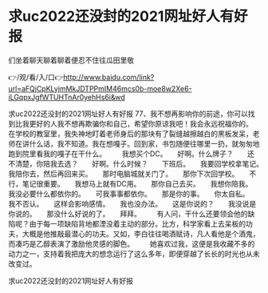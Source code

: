 # 求uc2022还没封的2021网址好人有好报
们坐着聊天聊着聊着便忍不住往瓜田里敬

👉/观/看/入/口👉http://www.baidu.com/link?url=aFQjCpKLyjmMkJDTPPmIM46mcs0b-moe8w2Xe6-iLGqpxJgfWTUHTnAr0yehHs6i&wd

求uc2022还没封的2021网址好人有好报		77、我不想再影响你的前途，你可以找到比我更好的人我不想再欺骗你和自己，希望你原谅我吧！我会永远祝福你的。
在学校的教室里，我失神地盯着老师身后的那块有了裂缝越擦越白的黑板发呆，老师在讲什么话，我不知道。我在想嘎子。回到家，书包随便往哪里一扔，就匆匆地跑到院里看我的嘎子在干什么。
　　我想买个DC。　　好啊。什么牌子？　　还不清楚，你陪我去选？　　好啊。什么时候？　　下班后。　　我要回学校拿笔记。　　我陪你去，然后再回来买。　　那时电脑城就关门了。　　那你下次回学校。　　不行，笔记很重要。　　我想马上就有DC用。　　那你自己去买。　　我想你陪我。　　我没必要什么都依你的。　　可我事事都依你。　　那是你的事。　　你太自私。　　我不否认。　　这样会影响感情。　　我也没办法。　　这是你说的？　　我没说是你说的。　　那没什么好说的了。　　拜拜。
　　有人问，干什么还要领会他的缺陷呢？由于每一项缺陷背地都湮没着主动的部分。比方，科学家看上去呆板的功夫，大概是他推敲最潜心的功夫。又如，李白往往喝酒赋诗，凡人看他是个酒鬼，而凑巧是乙醇表演了激励他灵感的脚色。
　　她喜欢过我，这便是我收藏不多的动力之一，支持着我把庞大的想念运行了这么多年，即便穿越了长长的时光也从未改变过。

求uc2022还没封的2021网址好人有好报
